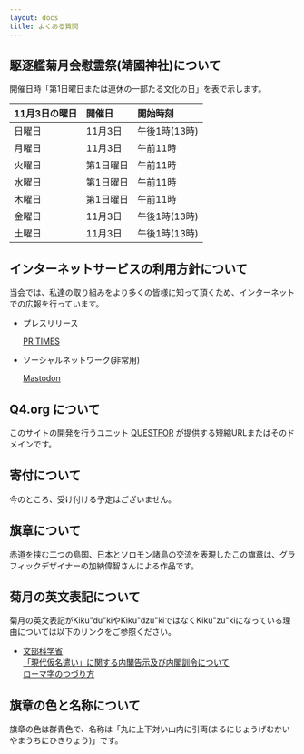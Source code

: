 ```yaml
---
layout: docs
title: よくある質問
---
```

## 駆逐艦菊月会慰霊祭(靖國神社)について
開催日時「第1日曜日または連休の一部たる文化の日」を表で示します。

<div class="scroll" markdown="block">

| 11月3日の曜日 | 開催日         | 開始時刻      |
|:--------------|:---------------|:--------------|
| 日曜日        | 11月3日        | 午後1時(13時) |
| 月曜日        | 11月3日        | 午前11時      |
| 火曜日        | 第1日曜日      | 午前11時      |
| 水曜日        | 第1日曜日      | 午前11時      |
| 木曜日        | 第1日曜日      | 午前11時      |
| 金曜日        | 11月3日        | 午後1時(13時) |
| 土曜日        | 11月3日        | 午後1時(13時) |

</div>

## インターネットサービスの利用方針について
当会では、私達の取り組みをより多くの皆様に知って頂くため、インターネットでの広報を行っています。

* プレスリリース

    [PR TIMES](https://prtimes.jp/main/html/searchrlp/company_id/31198)
    
* ソーシャルネットワーク(非常用)

    <a rel="me" href="https://mastodon.social/@{{ site.github.owner_name }}" target="_blank">Mastodon</a>

## Q4.org について
このサイトの開発を行うユニット [QUESTFOR](https://web.q4.org) が提供する短縮URLまたはそのドメインです。

## 寄付について
今のところ、受け付ける予定はございません。

## 旗章について
<object data="{{ '/assets/svg/guide.svg' | relative_url }}" type="image/svg+xml"></object>

赤道を挟む二つの島国、日本とソロモン諸島の交流を表現したこの旗章は、グラフィックデザイナーの加納偉智さんによる作品です。

## 菊月の英文表記について
菊月の英文表記がKiku&quot;du&quot;kiやKiku&quot;dzu&quot;kiではなくKiku&quot;zu&quot;kiになっている理由については以下のリンクをご参照ください。

* [文部科学省](http://www.mext.go.jp/)  
    [「現代仮名遣い」に関する内閣告示及び内閣訓令について](http://www.mext.go.jp/b_menu/hakusho/nc/t19860701002/t19860701002.html)  
    [ローマ字のつづり方](http://www.mext.go.jp/b_menu/hakusho/nc/k19541209001/k19541209001.html)

## 旗章の色と名称について
旗章の色は群青色で、名称は「丸に上下対い山内に引両(まるにじょうげむかいやまうちにひきりょう)」です。
